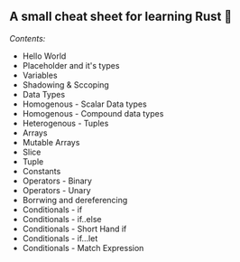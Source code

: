 ## A small cheat sheet for learning Rust 🦀 


*Contents:*

* Hello World
* Placeholder and it's types
* Variables
* Shadowing & Sccoping
* Data Types
* Homogenous - Scalar Data types
* Homogenous - Compound data types
* Heterogenous - Tuples 
* Arrays
* Mutable Arrays
* Slice
* Tuple
* Constants
* Operators - Binary
* Operators - Unary
* Borrwing and dereferencing
* Conditionals - if
* Conditionals - if..else
* Conditionals - Short Hand if
* Conditionals - if...let
* Conditionals - Match Expression



